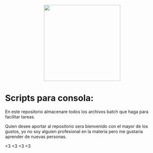 <p align="center">
    <img height="250px" width="250px" src="https://cdn.svgporn.com/logos/bash-icon.svg"/>
</p>




# Scripts para consola:

En este repositorio almacenare todos los archivos batch que haga para facilitar tareas.

Quien desee aportar al repositorio sera bienvenido con el mayor de los gustos, yo no soy alguien profesional en la materia pero me gustaria aprender de nuevas personas. 

<3 <3 <3 <3
